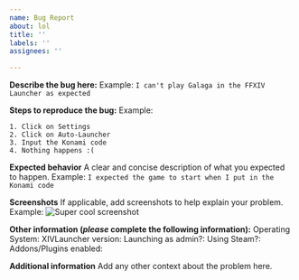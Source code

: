 ```yaml
---
name: Bug Report
about: lol
title: ''
labels: ''
assignees: ''

---
```


**Describe the bug here:**
Example: ``I can't play Galaga in the FFXIV Launcher as expected``


**Steps to reproduce the bug:**
Example:
```
1. Click on Settings
2. Click on Auto-Launcher
3. Input the Konami code
4. Nothing happens :(
```


**Expected behavior**
A clear and concise description of what you expected to happen.
Example: ``I expected the game to start when I put in the Konami code``


**Screenshots**
If applicable, add screenshots to help explain your problem.
Example:
![Super cool screenshot](https://i.imgur.com/y99ALui.png)


**Other information (*please* complete the following information):**
  Operating System:
  XIVLauncher version:
  Launching as admin?:
  Using Steam?:
  Addons/Plugins enabled:

**Additional information**
Add any other context about the problem here.
